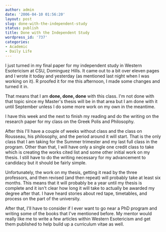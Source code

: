 ```yaml
---
author: admin
date: '2006-04-10 01:56:20'
layout: post
slug: done-with-the-independent-study
status: publish
title: Done with the Independent Study
wordpress_id: '737'
categories:
- Academic
- Daily Life
---
```

I just turned in my final paper for my independent study in Western Esotericism at CSU, Dominguez Hills. It came out to a bit over eleven pages and I wrote it today and yesterday (as mentioned last night when I was working on it). R proofed it for me this afternoon, I made some changes and turned it in.

That means that I am <strong>done, done, done</strong> with this class. I'm not done with that topic since my Master's thesis will be in that area but I am done with it until September unless I do some more work on my own in the meantime.

I have this week and the next to finish my reading and do the writing on the research paper for my class on the Greek Polis and Philosophy.

After this I'll have a couple of weeks without class and the class on Rousseau, his philosophy, and the period around it will start. That is the only class that I am taking for the Summer trimester and my last full class in the program. Other than that, I will have only a single one credit class to take which is creating the works cited list and some other initial work on my thesis. I still have to do the writing necessary for my advancement to candidacy but it should be fairly simple.

Unfortunately, the work on my thesis, getting it read by the three professors, and then revised (and then repeat) will probably take at least six months. This means that it will probably be a year until my thesis is complete and it isn't clear how long it will take to actually be awarded my degree after that. I have heard stories about red tape, timetables, and process on the part of the university.

After that, I'll have to consider if I ever want to go near a PhD program and writing some of the books that I've mentioned before. My mentor would really like me to write a few articles within Western Esotericism and get them published to help build up a curriculum vitae as well.
